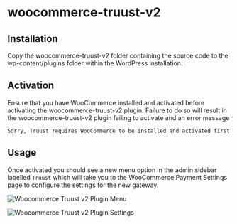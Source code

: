 # woocommerce-truust-v2

## Installation

Copy the woocommerce-truust-v2 folder containing the source code to the wp-content/plugins folder within the WordPress installation.

## Activation

Ensure that you have WooCommerce installed and activated before activating the woocommerce-truust-v2 plugin. Failure to do so will result in the woocommerce-truust-v2 plugin failing to activate and an error message

```
Sorry, Truust requires WooCommerce to be installed and activated first
```

## Usage

Once activated you should see a new menu option in the admin sidebar labelled `Truust` which will take you to the WooCommerce Payment Settings page to configure the settings for the new gateway.

![Woocommerce Truust v2 Plugin Menu](https://raw.githubusercontent.com/truust-io/woocommerce-truust/v2.1/setup/menu.jpg)

![Woocommerce Truust v2 Plugin Settings](https://raw.githubusercontent.com/truust-io/woocommerce-truust/v2.1/setup/settings.jpg)
